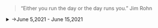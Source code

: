 >“Either you run the day or the day runs you.”
Jim Rohn

<details>
<summary>
->June 5,2021 - June 15,2021
</summary>
<p>

<details>
<summary>Day 61</summary>
<p>

- ✔️[Completed Daily Workout Problem in Elevate](https://github.com/roshan1727/Upskill_EveryDay2.o/blob/main/images/elevate/elevate11.jpg)
- ✔️ [Completed Daily Workout Problem in lumosity](https://github.com/roshan1727/Upskill_EveryDay2.o/blob/main/images/lumosity/lumosity11.jpg)
- ✔️Chess.com
  - ✔️ [Solved Some Puzzles](https://github.com/roshan1727/Upskill_EveryDay2.o/blob/main/images/Chess.com/d61chs1.png)
  - ✔️ [Played Puzzle Rush](https://github.com/roshan1727/Upskill_EveryDay2.o/blob/main/images/Chess.com/d61chs2.png)
  - ✔️ [Solved Daily Puzzle](https://github.com/roshan1727/Upskill_EveryDay2.o/blob/main/images/Chess.com/d61chs3.png)
  - ✔️ [Played and won puzzle battle with random person](https://github.com/roshan1727/Upskill_EveryDay2.o/blob/main/images/Chess.com/d61chs4.png) 
- ✔️Youtube Videos for English vocabalory
    - 👂🏻 [Watched a Youtube video "The Turnaround Story of Domino's Pizza that saw it grow 2000% : Business Case Study"](https://youtu.be/fxjFr54LLOw)
    - 👂🏻 [Watched a Youtube video "Can India make a comeback? | CNBC Explains"](https://youtu.be/iTjdIMtdT4s)
    - 👂🏻 [Watched a Youtube video "Gravitas: Why did the Wuhan Lab take a database of "22,000 virus samples" offline?"](https://youtu.be/qB7d70_hWRQ)
    - 👂🏻 [Watched a Youtube video "Why Starbucks Failed In Australia"](https://youtu.be/_FGUkxn5kZQ)
- ✔️Sovled 15 python basic probles in skillrack.
</p>
</details>

<details>
<summary>Day 62</summary>
<p>

- ✔️ [Completed Daily Workout Problem in lumosity](https://github.com/roshan1727/Upskill_EveryDay2.o/blob/main/images/lumosity/lumosity12.jpg)
- ✔️Chess.com
  - ✔️ [Solved Some Puzzles](https://github.com/roshan1727/Upskill_EveryDay2.o/blob/main/images/Chess.com/d62chs1.png)
  - ✔️ [Played Puzzle Rush](https://github.com/roshan1727/Upskill_EveryDay2.o/blob/main/images/Chess.com/d62chs2.png)
  - ✔️ [Solved Daily Puzzle](https://github.com/roshan1727/Upskill_EveryDay2.o/blob/main/images/Chess.com/d62chs3.png)
  - ✔️ [Played and won puzzle battle with random person](https://github.com/roshan1727/Upskill_EveryDay2.o/blob/main/images/Chess.com/d62chs4.png)  
- ✔️Youtube Videos for English vocabalory
    - 👂🏻 [Watched a Youtube video "Introduction to The Culture Code, by Daniel Coyle"](https://youtu.be/JVUbxhZkJaE)
    - 👂🏻 [Watched a Youtube video "The next outbreak? We’re not ready | Bill Gates"](https://youtu.be/6Af6b_wyiwI)
    - 👂🏻 [Watched a Youtube video "Why Tesla Has a Problem with LIDAR"](https://youtu.be/W-ubNvS0RGU)
    - 👂🏻 [Watched a Youtube video "A step-by-step approach to take and handle criticism, hate and disrepect"](https://youtu.be/fnO6UfeplxE)
    - 👂🏻 [Watched a Youtube video "Gravitas Plus: The secret to happiness"](https://youtu.be/wkZ7Dh2DfbI)
- ✔️Sovled 15 python basic probles in skillrack.
</p>
</details>

<details>
<summary>Day 63</summary>
<p>

- ✔️ [Completed Daily Workout Problem in lumosity](https://github.com/roshan1727/Upskill_EveryDay2.o/blob/main/images/elevate/elevate12.jpg))
- ✔️ [Completed Daily Workout Problem in lumosity](https://github.com/roshan1727/Upskill_EveryDay2.o/blob/main/images/lumosity/lumosity13.jpg)
- ✔️Chess.com
  - ✔️ [Solved Some Puzzles](https://github.com/roshan1727/Upskill_EveryDay2.o/blob/main/images/Chess.com/d63chs1.png)
  - ✔️ [Played Puzzle Rush](https://github.com/roshan1727/Upskill_EveryDay2.o/blob/main/images/Chess.com/d63chs2.png)
  - ✔️ [Solved Daily Puzzle](https://github.com/roshan1727/Upskill_EveryDay2.o/blob/main/images/Chess.com/d63chs3.png)
  - ✔️ [Played  puzzle battle with random person](https://github.com/roshan1727/Upskill_EveryDay2.o/blob/main/images/Chess.com/d63chs4.png)  
- ✔️Youtube Videos for English vocabalory
    - 👂🏻 [Watched a Youtube video "Kimbal Musk: Elon Musk's Forgotten Billionaire Brother"](https://youtu.be/fHmK6YiEM6w)
    - 👂🏻 [Watched a Youtube video "India rolls out new education policy, teams up with Microsoft"](https://youtu.be/xDqBHelB-RY)
    - 👂🏻 [Watched a Youtube video "Gravitas: Amul calls for a ban on PETA"](https://youtu.be/9-pnPVMc5bc)
- ✔️Python Upgrading
    - 👂🏻 [Watched a Youtube video "15 Days of Code | Day 9 | Python Warriors [FUNCTIONS]"](https://youtu.be/Q6GlmfB_JgA)
- ✔️Sovled 3 python basic probles in skillrack.
- ✔️Windows CLI Upgrading
    - 👂🏻 [Watched a Youtube video "Windows Command Line Tutorial - 1 - Introduction to the Command Prompt"](https://youtu.be/MBBWVgE0ewk)
    - 👂🏻 [Watched a Youtube video "Windows Command Line Tutorial - 2 - Listing Files and Directories"](https://youtu.be/7ABkcHLdG_A)
</p>
</details>
<details>
<summary>Day 64</summary>
<p>

- ✔️ [Completed Daily Workout Problem in lumosity](https://github.com/roshan1727/Upskill_EveryDay2.o/blob/main/images/elevate/elevate13.jpg)
- ✔️ [Completed Daily Workout Problem in lumosity](https://github.com/roshan1727/Upskill_EveryDay2.o/blob/main/images/lumosity/lumosity14.jpg)
- ✔️Chess.com
  - ✔️ [Solved Some Puzzles](https://github.com/roshan1727/Upskill_EveryDay2.o/blob/main/images/Chess.com/d64chs1.png)
  - ✔️ [Played Puzzle Rush](https://github.com/roshan1727/Upskill_EveryDay2.o/blob/main/images/Chess.com/d64chs2.png)
  - ✔️ [Solved Daily Puzzle](https://github.com/roshan1727/Upskill_EveryDay2.o/blob/main/images/Chess.com/d64chs3.png)
  - ✔️ [Played  puzzle battle with random person](https://github.com/roshan1727/Upskill_EveryDay2.o/blob/main/images/Chess.com/d64chs4.png)  
- ✔️Youtube Videos for English vocabalory
    - 👂🏻 [Watched a Youtube video "Gravitas: Leader of Boko Haram "Kills himself""](https://youtu.be/xMAov32qbBk)
    - 👂🏻 [Watched a Youtube video "Why Horseshoe Crab Blood Is So Expensive | So Expensive"](https://youtu.be/LgQZWSlLBnA)
    - 👂🏻 [Watched a Youtube video "Why Avocados Are So Expensive | So Expensive"](https://youtu.be/GZwbhgS9fuc)
    - 👂🏻 [Watched a Youtube video "Why Sea Cucumbers Are So Expensive | So Expensive"](https://youtu.be/sRH5KzNQxmc)
    
- ✔️Python Upgrading
    - 👂🏻 [Watched a Youtube video "15 Days of Code | Day 10 | Python Warriors [LIST COMPREHENSIONS]"](https://youtu.be/aDMM8wfQbm4)
- ✔️Sovled 5 python basic probles in skillrack.
- ✔️Windows CLI Upgrading
    - 👂🏻 [Watched a Youtube video "Windows Command Line Tutorial - 3 - Opening Files and History"](https://youtu.be/LHhPvq5R0hA)
    - 👂🏻 [Watched a Youtube video "Windows Command Line Tutorial - 4 - Creating and Removing Directories"](https://youtu.be/ODk8CoSLofA)
    - 👂🏻 [Watched a Youtube video "Windows Command Line Tutorial - 5 - PATH Variable"](https://youtu.be/8HK1BsRprt0)
    - 👂🏻 [Watched a Youtube video "Windows Command Line Tutorial - 6 - Drives and Changing Colors"](https://youtu.be/z9Yu4kZs-Bg)
</p>
</details>